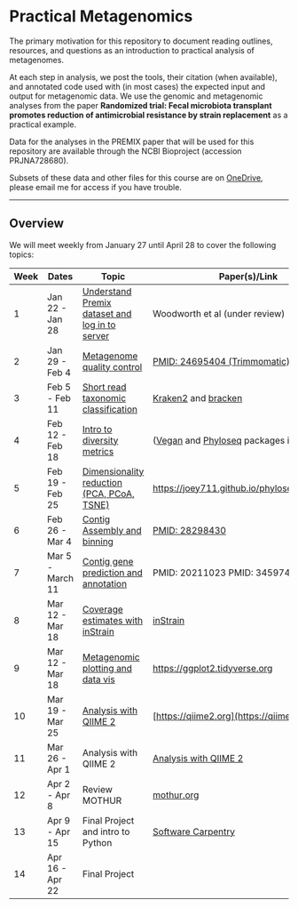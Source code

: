 # Practical Metagenomics
The primary motivation for this repository to document reading outlines, resources, and questions as an introduction to practical analysis of metagenomes.

At each step in analysis, we post the tools, their citation (when available), and annotated code used with (in most cases) the expected input and output for metagenomic data. We use the genomic and metagenomic analyses from the paper **Randomized trial: Fecal microbiota transplant promotes reduction of antimicrobial resistance by strain replacement** as a practical example. 

Data for the analyses in the PREMIX paper that will be used for this repository are available through the NCBI Bioproject (accession PRJNA728680).

Subsets of these data and other files for this course are on [OneDrive](https://emory-my.sharepoint.com/:f:/g/personal/mwoodwo_emory_edu/EiKUkQ__b2lLjGX8h-VmZZAB5Hx1y0kPhSvmcwR59xg97g?e=eZk9ad), please email me for access if you have trouble.

---

## Overview
We will meet weekly from January 27 until April 28 to cover the following topics:

| Week | Dates | Topic | Paper(s)/Link |
| --- | --- | --- | --- |
| 1	| Jan 22 - Jan 28 | [Understand Premix dataset and log in to server](pages/23.01.27.md) | Woodworth et al (under review)
| 2	| Jan 29 - Feb 4 | [Metagenome quality control](pages/23.02.03.md) | [PMID: 24695404 (Trimmomatic)](https://pubmed.ncbi.nlm.nih.gov/24695404/)
| 3	| Feb 5 - Feb 11 | [Short read taxonomic classification](pages/23.02.10.md) | [Kraken2](https://pubmed.ncbi.nlm.nih.gov/31779668/) and [bracken](https://peerj.com/articles/cs-104/)
| 4	| Feb 12 - Feb 18 | [Intro to diversity metrics](pages/23.02.17.md) | ([Vegan](https://github.com/vegandevs/vegan) and [Phyloseq](https://joey711.github.io/phyloseq/index.html) packages in R)
| 5	| Feb 19 - Feb 25 | [Dimensionality reduction (PCA, PCoA, TSNE)](pages/23.02.24.md) |	https://joey711.github.io/phyloseq/index.html
| 6 | Feb 26 - Mar 4 | [Contig Assembly and binning](pages/23.03.03.md)	| [PMID: 28298430](https://doi.org/10.1101/gr.213959.116)
| 7	| Mar 5 - March 11 | [Contig gene prediction and annotation](pages/23.03.10.md)	| PMID: 20211023 PMID: 34597405
| 8	| Mar 12 - Mar 18 | [Coverage estimates with inStrain](pages/23.03.17.md)	| [inStrain](https://doi.org/10.1038/s41587-020-00797-0)
| 9	| Mar 12 - Mar 18 | [Metagenomic plotting and data vis](pages/23.03.24.md)	| https://ggplot2.tidyverse.org
| 10 | Mar 19 - Mar 25 | [Analysis with QIIME 2](https://github.com/michaelwoodworth/practicalmetagenomics/blob/main/pages/23.03.31.md)	| [https://qiime2.org](https://qiime2.org)
| 11 | Mar 26 - Apr 1 | Analysis with QIIME 2	| [Analysis with QIIME 2](https://github.com/michaelwoodworth/practicalmetagenomics/blob/main/pages/23.03.31.md)	| [https://qiime2.org](https://qiime2.org)
| 12 | Apr 2 - Apr 8 | Review MOTHUR | 	[mothur.org](https://mothur.org)
| 13 | Apr 9 - Apr 15 | Final Project and intro to Python | 	[Software Carpentry](https://swcarpentry.github.io/python-novice-inflammation/)
| 14 | Apr 16 - Apr 22 | Final Project
